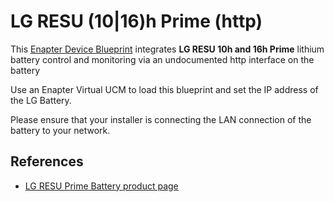 # LG RESU (10|16)h Prime (http)

This [Enapter Device Blueprint](https://go.enapter.com/marketplace-readme) integrates **LG RESU 10h and 16h Prime** lithium battery control and monitoring via an undocumented http interface on the battery

Use an Enapter Virtual UCM to load this blueprint and set the IP address of the LG Battery.

Please ensure that your installer is connecting the LAN connection of the battery to your network.

## References

- [LG RESU Prime Battery product page](https://www.lgessbattery.com/us/home-battery/product-info.lg)
